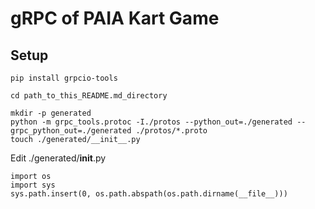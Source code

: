 # gRPC of PAIA Kart Game

## Setup
```
pip install grpcio-tools
```

```
cd path_to_this_README.md_directory
```

```
mkdir -p generated
python -m grpc_tools.protoc -I./protos --python_out=./generated --grpc_python_out=./generated ./protos/*.proto
touch ./generated/__init__.py
```

Edit ./generated/__init__.py
```
import os
import sys
sys.path.insert(0, os.path.abspath(os.path.dirname(__file__)))
```
